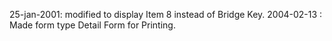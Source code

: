 25-jan-2001: modified to display Item 8 instead of Bridge Key.2004-02-13 : Made form type Detail Form for Printing.